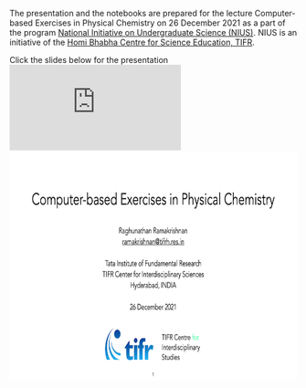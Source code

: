 The presentation and the notebooks are prepared for the lecture Computer-based Exercises in Physical Chemistry on 26 December 2021 as a part of the program
[National Initiative on Undergraduate Science (NIUS)](https://nius.hbcse.tifr.res.in/). NIUS is an initiative of the [Homi Bhabha Centre for Science Education, TIFR](https://www.hbcse.tifr.res.in/).

Click the slides below for the presentation
![](https://github.com/raghurama123/Comp_PhysChem_Basic/blob/main/pdf/NIUS26Dec2021_CompPhysChem.pdf)
<a href="https://github.com/raghurama123/Comp_PhysChem_Basic/blob/main/pdf/NIUS26Dec2021_CompPhysChem.pdf">
<img src="img/Comp_PhysChem.png"  height="400">
</a>
